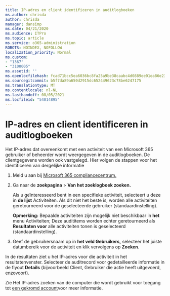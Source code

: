 ```yaml
---
title: IP-adres en client identificeren in auditlogboeken
ms.author: chrisda
author: chrisda
manager: dansimp
ms.date: 04/21/2020
ms.audience: ITPro
ms.topic: article
ms.service: o365-administration
ROBOTS: NOINDEX, NOFOLLOW
localization_priority: Normal
ms.custom:
- "1367"
- "3100005"
ms.assetid: ''
ms.openlocfilehash: fcad71bcc5ea6036bc8fa25a9be38caabc4d0889ee01ea86e23065333d5fce0a
ms.sourcegitcommit: b5f7da89a650d2915dc652449623c78be6247175
ms.translationtype: MT
ms.contentlocale: nl-NL
ms.lasthandoff: 08/05/2021
ms.locfileid: "54014895"
---
```

# <a name="identify-ip-address-and-client-in-audit-logs"></a>IP-adres en client identificeren in auditlogboeken

Het IP-adres dat overeenkomt met een activiteit van een Microsoft 365 gebruiker of beheerder wordt weergegeven in de auditlogboeken. De clientgegevens worden ook vastgelegd. Hier volgen de stappen voor het identificeren van dergelijke informatie

1. Meld u aan bij [Microsoft 365 compliancecentrum.](https://protection.office.com/)

2. Ga naar de **zoekpagina**  >  **Van het zoeklogboek zoeken.**

   Als u geïnteresseerd bent in een specifieke activiteit, selecteert u deze in **de lijst** Activiteiten. Als dit niet het beste is, worden alle activiteiten geretourneerd voor de geselecteerde gebruiker (standaardinstelling).

   **Opmerking:** Bepaalde activiteiten zijn mogelijk niet beschikbaar in **het** menu Activiteiten; Deze audititems worden echter geretourneerd als **Resultaten voor** alle activiteiten tonen is geselecteerd (standaardinstelling).

3. Geef de gebruikersnaam op in **het veld Gebruikers,** selecteer het juiste datumbereik voor de activiteit en klik vervolgens op **Zoeken**.

In de resultaten ziet u het IP-adres voor die activiteit in het resultatenvenster. Selecteer de auditrecord voor gedetailleerde informatie in de flyout **Details** (bijvoorbeeld Client, Gebruiker die actie heeft uitgevoerd, enzovoort).

Zie Het IP-adres zoeken van de computer die wordt gebruikt voor toegang tot [een gekromd account](/microsoft-365/compliance/auditing-troubleshooting-scenarios#find-the-ip-address-of-the-computer-used-to-access-a-compromised-account)voor meer informatie.
